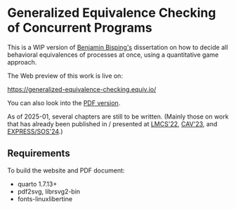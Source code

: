 # Generalized Equivalence Checking of Concurrent Programs

This is a WIP version of [Benjamin Bisping's](https://bbisping.de) dissertation on how to decide all behavioral equivalences of processes at once, using a quantitative game approach.

The Web preview of this work is live on:

<https://generalized-equivalence-checking.equiv.io/>

You can also look into the [PDF version](https://generalized-equivalence-checking.equiv.io/Generalized-Equivalence-Checking-of-Concurrent-Programs.pdf).

As of 2025-01, several chapters are still to be written. (Mainly those on work that has already been published in / presented at [LMCS'22](https://doi.org/10.46298/lmcs-18(3:19)2022), [CAV'23](https://doi.org/10.1007/978-3-031-37706-8_5), and [EXPRESS/SOS'24](https://doi.org/10.4204/EPTCS.412.6).)

## Requirements

To build the website and PDF document:

- quarto 1.7.13+
- pdf2svg, librsvg2-bin
- fonts-linuxlibertine
